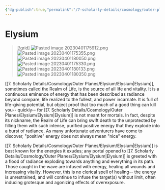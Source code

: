 ```yaml
---
{"dg-publish":true,"permalink":"/7-scholarly-details/cosmology/outer-planes/elysium/elysium/","noteIcon":""}
---
```


# Elysium

>[!grid]
>![Pasted image 20230401175912.png](/img/user/x.%20Assets/Attachments/Pasted%20image%2020230401175912.png)
>![Pasted image 20230401175355.png](/img/user/x.%20Assets/Attachments/Pasted%20image%2020230401175355.png)
>![Pasted image 20230401180050.png](/img/user/x.%20Assets/Attachments/Pasted%20image%2020230401180050.png)
>![Pasted image 20230401175330.png](/img/user/x.%20Assets/Attachments/Pasted%20image%2020230401175330.png)
>![Pasted image 20230401180133.png](/img/user/x.%20Assets/Attachments/Pasted%20image%2020230401180133.png)
>![Pasted image 20230401180350.png](/img/user/x.%20Assets/Attachments/Pasted%20image%2020230401180350.png)

[[7. Scholarly Details/Cosmology/Outer Planes/Elysium/Elysium\|Elysium]], sometimes called the Realm of Life, is the source of all life and vitality. It is a continuous eminence of energy that has been described as radiance beyond compare, life realized to the fullest, and power incarnate. It is full of life-giving potential, but object proof that too much of a good thing can kill you-- quickly-- for [[7. Scholarly Details/Cosmology/Outer Planes/Elysium/Elysium\|Elysium]] is not meant for mortals. In fact, despite its nickname, the Realm of Life can bring swift death to the unprotected by filling them with such intense, purified positive energy that they explode into a burst of radiance. As many unfortunate adventurers have come to discover, "positive" energy does not always mean "nice" energy. 

[[7. Scholarly Details/Cosmology/Outer Planes/Elysium/Elysium\|Elysium]] is best known for the energies it exudes; any portal opened to [[7. Scholarly Details/Cosmology/Outer Planes/Elysium/Elysium\|Elysium]] is greeted with a flood of radiance exploding towards anything and everything in its path. Those caught in the wave are infused with energy, healing all wounds and increasing vitality. However, this is no clerical spell of healing-- the energy is unrestrained, and will continue to infuse the target(s) without limit, often inducing grotesque and agonizing effects of overexposure. 
